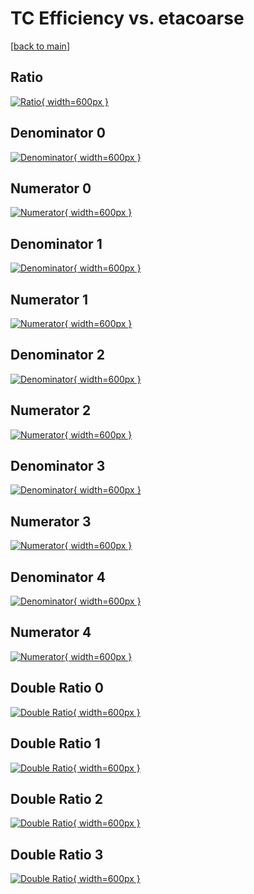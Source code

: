 # TC Efficiency vs. etacoarse

[[back to main](./)]



## Ratio

[![Ratio](../mtv/var/TC_loweta_11_1_eff_etacoarse.png){ width=600px }](../mtv/var/TC_loweta_11_1_eff_etacoarse.pdf)

## Denominator 0

[![Denominator](../mtv/den/TC_loweta_11_1_eff_etacoarse_den0.png){ width=600px }](../mtv/den/TC_loweta_11_1_eff_etacoarse_den0.pdf)

## Numerator 0

[![Numerator](../mtv/num/TC_loweta_11_1_eff_etacoarse_num0.png){ width=600px }](../mtv/num/TC_loweta_11_1_eff_etacoarse_num0.pdf)

## Denominator 1

[![Denominator](../mtv/den/TC_loweta_11_1_eff_etacoarse_den1.png){ width=600px }](../mtv/den/TC_loweta_11_1_eff_etacoarse_den1.pdf)

## Numerator 1

[![Numerator](../mtv/num/TC_loweta_11_1_eff_etacoarse_num1.png){ width=600px }](../mtv/num/TC_loweta_11_1_eff_etacoarse_num1.pdf)

## Denominator 2

[![Denominator](../mtv/den/TC_loweta_11_1_eff_etacoarse_den2.png){ width=600px }](../mtv/den/TC_loweta_11_1_eff_etacoarse_den2.pdf)

## Numerator 2

[![Numerator](../mtv/num/TC_loweta_11_1_eff_etacoarse_num2.png){ width=600px }](../mtv/num/TC_loweta_11_1_eff_etacoarse_num2.pdf)

## Denominator 3

[![Denominator](../mtv/den/TC_loweta_11_1_eff_etacoarse_den3.png){ width=600px }](../mtv/den/TC_loweta_11_1_eff_etacoarse_den3.pdf)

## Numerator 3

[![Numerator](../mtv/num/TC_loweta_11_1_eff_etacoarse_num3.png){ width=600px }](../mtv/num/TC_loweta_11_1_eff_etacoarse_num3.pdf)

## Denominator 4

[![Denominator](../mtv/den/TC_loweta_11_1_eff_etacoarse_den4.png){ width=600px }](../mtv/den/TC_loweta_11_1_eff_etacoarse_den4.pdf)

## Numerator 4

[![Numerator](../mtv/num/TC_loweta_11_1_eff_etacoarse_num4.png){ width=600px }](../mtv/num/TC_loweta_11_1_eff_etacoarse_num4.pdf)

## Double Ratio 0

[![Double Ratio](../mtv/ratio/TC_loweta_11_1_eff_etacoarse_ratio0.png){ width=600px }](../mtv/ratio/TC_loweta_11_1_eff_etacoarse_ratio0.pdf)

## Double Ratio 1

[![Double Ratio](../mtv/ratio/TC_loweta_11_1_eff_etacoarse_ratio1.png){ width=600px }](../mtv/ratio/TC_loweta_11_1_eff_etacoarse_ratio1.pdf)

## Double Ratio 2

[![Double Ratio](../mtv/ratio/TC_loweta_11_1_eff_etacoarse_ratio2.png){ width=600px }](../mtv/ratio/TC_loweta_11_1_eff_etacoarse_ratio2.pdf)

## Double Ratio 3

[![Double Ratio](../mtv/ratio/TC_loweta_11_1_eff_etacoarse_ratio3.png){ width=600px }](../mtv/ratio/TC_loweta_11_1_eff_etacoarse_ratio3.pdf)

